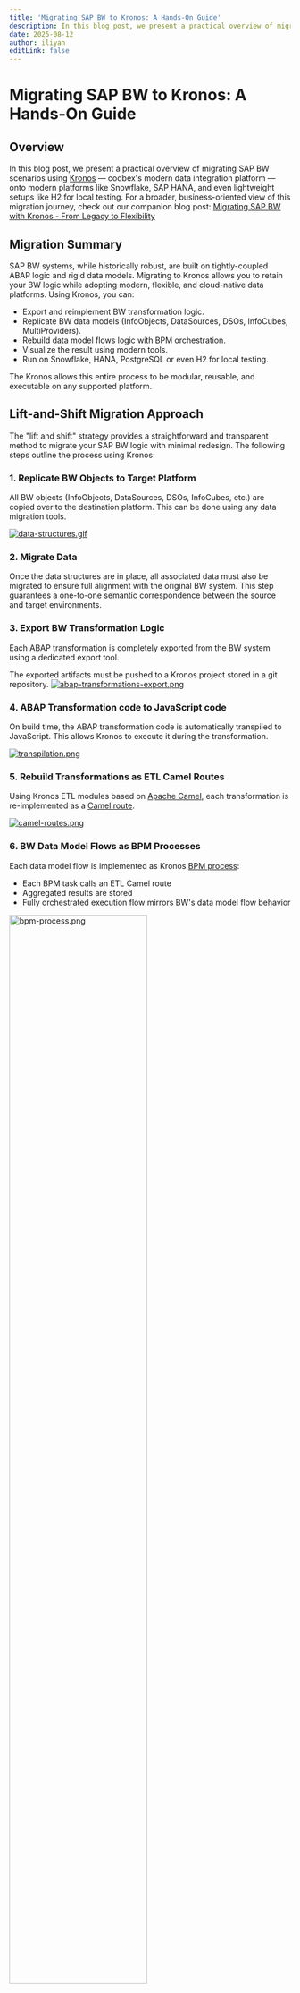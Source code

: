 ```yaml
---
title: 'Migrating SAP BW to Kronos: A Hands-On Guide'
description: In this blog post, we present a practical overview of migrating SAP BW scenarios using Kronos
date: 2025-08-12
author: iliyan
editLink: false
---
```


# Migrating SAP BW to Kronos: A Hands-On Guide

## Overview

In this blog post, we present a practical overview of migrating SAP BW scenarios using [Kronos](/products/kronos) — codbex's modern data integration platform — onto modern platforms like Snowflake, SAP HANA, and even lightweight setups like H2 for local testing. For a broader, business-oriented view of this migration journey, check out our companion blog post: [Migrating SAP BW with Kronos - From Legacy to Flexibility](/marketing/2025/06/10/kronos-bw-migration)

## Migration Summary
SAP BW systems, while historically robust, are built on tightly-coupled ABAP logic and rigid data models. Migrating to Kronos allows you to retain your BW logic while adopting modern, flexible, and cloud-native data platforms. Using Kronos, you can:

- Export and reimplement BW transformation logic.
- Replicate BW data models (InfoObjects, DataSources, DSOs, InfoCubes, MultiProviders).
- Rebuild data model flows logic with BPM orchestration.
- Visualize the result using modern tools.
- Run on Snowflake, HANA, PostgreSQL or even H2 for local testing.

The Kronos allows this entire process to be modular, reusable, and executable on any supported platform.

## Lift-and-Shift Migration Approach
The "lift and shift" strategy provides a straightforward and transparent method to migrate your SAP BW logic with minimal redesign. The following steps outline the process using Kronos:

### 1. Replicate BW Objects to Target Platform

   All BW objects (InfoObjects, DataSources, DSOs, InfoCubes, etc.) are copied over to the destination platform. This can be done using any data migration tools.

   <a href="/images/2025-08-12-kronos-bw-migration/data-structures.gif" target="_blank">
   <img src="/images/2025-08-12-kronos-bw-migration/data-structures.gif" alt="data-structures.gif">
   </a>

### 2. Migrate Data

   Once the data structures are in place, all associated data must also be migrated to ensure full alignment with the original BW system. This step guarantees a one-to-one semantic correspondence between the source and target environments.

### 3. Export BW Transformation Logic
   
   Each ABAP transformation is completely exported from the BW system using a dedicated export tool.
   
   The exported artifacts must be pushed to a Kronos project stored in a git repository.
   <a href="/images/2025-08-12-kronos-bw-migration/abap-transformations-export.png" target="_blank">
   <img src="/images/2025-08-12-kronos-bw-migration/abap-transformations-export.png" alt="abap-transformations-export.png">
   </a>

### 4. ABAP Transformation code to JavaScript code
   
   On build time, the ABAP transformation code is automatically transpiled to JavaScript. This allows Kronos to execute it during the transformation.

   <a href="/images/2025-08-12-kronos-bw-migration/transpilation.png" target="_blank">
   <img src="/images/2025-08-12-kronos-bw-migration/transpilation.png" alt="transpilation.png">
   </a>
   
### 5. Rebuild Transformations as ETL Camel Routes

   Using Kronos ETL modules based on [Apache Camel](https://camel.apache.org/), each transformation is re-implemented as a [Camel route](/documentation/platform/artefacts/camel).

   <a href="/images/2025-08-12-kronos-bw-migration/camel-routes.png" target="_blank">
   <img src="/images/2025-08-12-kronos-bw-migration/camel-routes.png" alt="camel-routes.png">
   </a>

### 6. BW Data Model Flows as BPM Processes
   
   Each data model flow is implemented as Kronos [BPM process](/documentation/platform/artefacts/bpmn):
   - Each BPM task calls an ETL Camel route
   - Aggregated results are stored
   - Fully orchestrated execution flow mirrors BW's data model flow behavior

   <a href="/images/2025-08-12-kronos-bw-migration/bpm-process.png" target="_blank">
   <img src="/images/2025-08-12-kronos-bw-migration/bpm-process.png" alt="bpm-process.png" style="width: 70%;">
   </a>

### 7. Visualization

   Once all BPM processes have been executed and the underlying ETL transformations have run successfully, the data is ready for visualization. At this stage, you can:
   - Connect to modern BI tools like Tableau, Power BI, or Apache Superset
   - Recreate classic BEx Queries using Kronos or redesign reports with a modern UX
   - Enable self-service analytics and dynamic dashboards powered by the transformed, consolidated data

   <a href="/images/2025-08-12-kronos-bw-migration/visualize.png" target="_blank">
   <img src="/images/2025-08-12-kronos-bw-migration/visualize.png" alt="visualize.png">
   </a>

### 8. Decommission the BW System

   Once all data structures, transformations, and reporting flows have been successfully migrated and validated within Kronos, the legacy SAP BW system can be safely decommissioned. This marks the completion of the migration, allowing you to reduce infrastructure costs and eliminate technical debt associated with maintaining the older BW environment.

## Demo: Bike Sales Data Flow Migration

To demonstrate the Kronos-based SAP BW migration approach, we've prepared a complete demo scenario showcasing the migration of a BW data flow related to Bike Sales. This scenario illustrates how a typical end-to-end pipeline — from raw DataSources to final processed data — can be rebuilt using Kronos components.

### Scenario Overview

This scenario outlines the data flow architecture for reporting bike sales through two distinct sales channels: Internet Sales and Reseller Sales. The architecture is designed in SAP BW using standard InfoProviders and transformation logic to support unified and channel-specific reporting.

Sales Channels:
- Internet Sales
- Reseller Sales

Each channel has its own independent data acquisition and processing pipeline, yet they are ultimately consolidated for unified analysis.

   <a href="/images/2025-08-12-kronos-bw-migration/data-model-flow.png" target="_blank">
   <img src="/images/2025-08-12-kronos-bw-migration/data-model-flow.png" alt="data-model-flow.png" style="width: 90%;">
   </a>

Data Flow Description:
1. Data Sources:
- DS for Internet Sales Transactional Data (DS_IS_TD): Captures transactional data related to online (internet-based) sales.
- DS for Reseller Sales Transactional Data (DS_RS_TD): Gathers transactional sales data from reseller partners.

These data sources serve as the initial entry point of raw sales data into the SAP BW system.

2. Data Targets (ODS Layer / DataStore Objects):
- Internet Sales Fact (TD_IS)
- Reseller Sales Fact (TD_RS)

Transactional data is loaded 1:1 into these DataStore Objects. These represent the consolidation layer where data is cleansed and harmonized before being pushed into analytical InfoCubes.

3. InfoCubes (Analytical Layer):
- Internet Sales InfoCube (TD_IS_C)
- Reseller Sales InfoCube (TD_RS_C)

Data is transferred from the facts layer into the InfoCubes using direct assignments (1:1), formulas and abap routines, allowing for the enrichment of key figures and characteristics needed for reporting. These cubes store aggregated sales data for each channel, optimized for performance and analysis.

4. Consolidation for Reporting - Sales Multiprovider (SLS_MP)

The InfoCubes for both Internet and Reseller Sales are combined into a Multiprovider, enabling a unified view of total sales. This allows users to:
- Analyze sales by channel, region, time, product, and customer.
- Compare performance between Internet and Reseller sales.
- Generate comprehensive reports for management insights.

You can find more details about the scenario [in the description file here.](https://github.com/codbex/codbex-sample-kronos-bw-sales-migration/blob/d9486dd8110c0d1df15ce9ae82d460139e120c6f/docs/scenario/Description.docx.pdf)

### Sample Project Implementation

This section outlines how the Bike Sales data flow scenario is implemented in [the sample Git repository](https://github.com/codbex/codbex-sample-kronos-bw-sales-migration). 
While the scenario can run on any supported target platform — including Snowflake, PostgreSQL, and SAP HANA—it is described using the H2 Database for simplicity and ease of local execution. 

Each step demonstrates how core components—such as table structures, transformation logic, and orchestration flows—are realized using Kronos, following the principles of the lift-and-shift migration approach.

#### Start Kronos instance locally
Start a Kronos container locally using the following command:
```shell
docker run --name codbex-kronos \
  -p 80:80 -p 8081:8081 \
  ghcr.io/codbex/codbex-kronos:2.99.0
```
By default, Kronos uses the H2 database as the target platform, making it easy to run the demo locally without additional setup. No configuration changes are required to get started.

#### Run the Sample Project
Once the Kronos instance is up and running, you can open and run the sample project using the following steps:
- Open Kronos in your browser at [http://localhost/](http://localhost/)
- Login using the default credentials, user `admin` and password `admin`
  <a href="/images/2025-08-12-kronos-bw-migration/welcome-kronos.png" target="_blank">
  <img src="/images/2025-08-12-kronos-bw-migration/welcome-kronos.png" alt="welcome-kronos.png">
  </a>
- Go to the `Git` perspective
  <a href="/images/2025-08-12-kronos-bw-migration/git-perspective.png" target="_blank">
  <img src="/images/2025-08-12-kronos-bw-migration/git-perspective.png" alt="git-perspective.png" style="width: 40%;">
  </a>
- Click on the `Clone` button
  <a href="/images/2025-08-12-kronos-bw-migration/clone-btn.png" target="_blank">
  <img src="/images/2025-08-12-kronos-bw-migration/clone-btn.png" alt="clone-btn.png" style="width: 40%;">
  </a>
- Set `https://github.com/codbex/codbex-sample-kronos-bw-sales-migration.git` for repository URL and click on the `Clone` button
  <a href="/images/2025-08-12-kronos-bw-migration/clone-project.png" target="_blank">
  <img src="/images/2025-08-12-kronos-bw-migration/clone-project.png" alt="clone-project.png" style="width: 40%;">
  </a>
- Go back to the `Workbench` perspective
  <a href="/images/2025-08-12-kronos-bw-migration/workbench-btn.png" target="_blank">
  <img src="/images/2025-08-12-kronos-bw-migration/workbench-btn.png" alt="workbench-btn.png" style="width: 40%;">
  </a>
- Click on the `Publish all` button
  <a href="/images/2025-08-12-kronos-bw-migration/publish-btn.png" target="_blank">
  <img src="/images/2025-08-12-kronos-bw-migration/publish-btn.png" alt="publish-btn.png" style="width: 40%;">
  </a>

  Publishing the project activates it in the Kronos runtime. This step automatically sets up all required components, including database structures, sample data, transformation logic, BPM processes, etc.—so everything is ready to run without additional configuration.

   Since this is an asynchronous process, it may take a few seconds for all components to be fully initialized.

#### Define BW Objects in the Target Platform
To simplify the setup and avoid using external data migration tools, all BW structures used in the scenario—such as tables for DataSources, DSOs, and Cubes—are predefined in the Kronos [Database Schema Model (DSM)](/documentation/platform/artefacts/dsm) file: [sales/db/db-schema.dsm](https://github.com/codbex/codbex-sample-kronos-bw-sales-migration/blob/d9486dd8110c0d1df15ce9ae82d460139e120c6f/sales/db/db-schema.dsm):
<a href="/images/2025-08-12-kronos-bw-migration/dsm.png" target="_blank">
<img src="/images/2025-08-12-kronos-bw-migration/dsm.png" alt="dsm.png">
</a>

This schema is automatically applied when the project is published, creating all required tables in the target platform with no manual setup needed.

#### Import Sample Data
Following the same approach, sample data for the scenario is provided as CSV files located in dir: [sales/db/](https://github.com/codbex/codbex-sample-kronos-bw-sales-migration/blob/d9486dd8110c0d1df15ce9ae82d460139e120c6f/sales/db)

These CSV files are automatically imported into the target platform during project publishing. This makes it possible to initialize the environment without relying on any external data migration tools.

All CSV files which are used are configured in [CSVIM](/documentation/platform/artefacts/csvim) file [sales/db/data.csvim](https://github.com/codbex/codbex-sample-kronos-bw-sales-migration/blob/d9486dd8110c0d1df15ce9ae82d460139e120c6f/sales/db/data.csvim)

✅ This simplified setup works out of the box across supported platforms, including H2, Snowflake, PostgreSQL, and HANA.

#### Export BW Transformation Logic
The ABAP transformation logic originally defined in SAP BW is exported using a dedicated export tool.
In the sample project, the exported transformations are stored as `.abap` files in the following directory: [sales/src/](https://github.com/codbex/codbex-sample-kronos-bw-sales-migration/blob/d9486dd8110c0d1df15ce9ae82d460139e120c6f/sales/src)

#### Transpile ABAP to JavaScript
When the project is published in Kronos, the exported ABAP transformation logic from dir `sales/src/` is **automatically transpiled to JavaScript**. This makes it executable within Kronos during ETL processing.

The transpilation is triggered by the build scripts defined in the project's configuration file
[sales/project.json](https://github.com/codbex/codbex-sample-kronos-bw-sales-migration/blob/d9486dd8110c0d1df15ce9ae82d460139e120c6f/sales/project.json) when the project is published.

The generated JavaScript files are stored in the `sales/dist/` folder of the project.
<a href="/images/2025-08-12-kronos-bw-migration/dist-folder.png" target="_blank">
<img src="/images/2025-08-12-kronos-bw-migration/dist-folder.png" alt="dist-folder.png"  style="width: 45%;">
</a>

#### Rebuild Transformations as ETL Camel Routes
Each transformation in the sample scenario is implemented as a reusable ETL [Camel route](/documentation/platform/artefacts/camel) located at [sales/etl/etl-route.camel](https://github.com/codbex/codbex-sample-kronos-bw-sales-migration/blob/d9486dd8110c0d1df15ce9ae82d460139e120c6f/sales/etl/etl-route.camel). The route perform a simplified [Extract → Transform → Load](https://en.wikipedia.org/wiki/Extract,_transform,_load) flow:
- The **extract step** reads all data from the source table (full load used for simplicity) - [sales/etl/data-extractor.ts](https://github.com/codbex/codbex-sample-kronos-bw-sales-migration/blob/d9486dd8110c0d1df15ce9ae82d460139e120c6f/sales/etl/data-extractor.ts)
- The **transform step** invokes the corresponding transpiled ABAP transformation logic (in JavaScript) [sales/etl/transform-entries.ts](https://github.com/codbex/codbex-sample-kronos-bw-sales-migration/blob/d9486dd8110c0d1df15ce9ae82d460139e120c6f/sales/etl/transform-entries.ts)
- The **load step** writes the transformed results into the defined target table [sales/etl/data-loader.ts](https://github.com/codbex/codbex-sample-kronos-bw-sales-migration/blob/d9486dd8110c0d1df15ce9ae82d460139e120c6f/sales/etl/data-loader.ts)

Each step uses helper functions implemented in [sales/etl/etl.ts](https://github.com/codbex/codbex-sample-kronos-bw-sales-migration/blob/d9486dd8110c0d1df15ce9ae82d460139e120c6f/sales/etl/etl.ts).
These functions leverage the [codbex Database API](/documentation/platform/sdk/db/) to access and manipulate data.

The route itself is parameterized — it accepts the source table, target table, and transformation ID as exchange properties, allowing it to be reused across different flows.

Here’s what the assembled route looks like:
<a href="/images/2025-08-12-kronos-bw-migration/etl-route.png" target="_blank">
<img src="/images/2025-08-12-kronos-bw-migration/etl-route.png" alt="etl-route.png">
</a>

💡 Want to implement your own route?
Check out our [Tips & Tricks for the Integration Modeler](/documentation/tooling/integrations/#tips-tricks).

#### Model BW Data Flows as BPM Processes
In SAP BW, data flows are often tightly orchestrated—from DataSources through DSOs to Cubes or MultiProviders—in a specific execution sequence. To replicate this orchestration in Kronos, these flows are reimplemented as BPM processes that preserve the original order of execution.

In the demo project, this flow is modeled in the BPM file [sales/bpmn/sls_mp.bpmn](https://github.com/codbex/codbex-sample-kronos-bw-sales-migration/blob/d9486dd8110c0d1df15ce9ae82d460139e120c6f/sales/bpmn/sls_mp.bpmn).
<a href="/images/2025-08-12-kronos-bw-migration/bpmn.png" target="_blank">
<img src="/images/2025-08-12-kronos-bw-migration/bpmn.png" alt="bpmn.png"  style="width: 70%;">
</a>

Each BPM task:
- Triggers the defined in the previous step ETL Camel route
- Passes different parameters for source/target table names and the transformation ID depending on the current step

The BPM tasks themselves are stored in the [sales/bpmn](https://github.com/codbex/codbex-sample-kronos-bw-sales-migration/blob/d9486dd8110c0d1df15ce9ae82d460139e120c6f/sales/bpmn) folder. Each task uses the codbex Integrations API to programmatically trigger the route execution.

This approach ensures a 1:1 match with the original BW process chains, while offering clean modularity in Kronos.
<a href="/images/2025-08-12-kronos-bw-migration/1-to-1.png" target="_blank">
<img src="/images/2025-08-12-kronos-bw-migration/1-to-1.png" alt="1-to-1.png">
</a>

Using BPM in Kronos comes with additional benefits:
- Visual monitoring of running process instances
- Status tracking, including step-level success/failure
- Easy error inspection
- Ability to retrigger failed processes

All of this is available in [the Processes perspective](/documentation/tooling/processes/), providing clear operational insight and control over data flows.

💡 Want to build your own BPM flow?
Check out our [BPM Modeler Tips & Tricks](/documentation/tooling/processes/modeler#tips-tricks) to get started.

#### Run the Data Flow via BPM Process
Once everything is published, the full data pipeline—modeled as a BPM process—can be executed through a dedicated UI form:
- A simple [user-facing form](/documentation/tooling/modeling/form) is modeled in the file: [sales/sls_mp-process.form](https://github.com/codbex/codbex-sample-kronos-bw-sales-migration/blob/d9486dd8110c0d1df15ce9ae82d460139e120c6f/sales/sls_mp-process.form)
  <a href="/images/2025-08-12-kronos-bw-migration/form-modeler.png" target="_blank">
  <img src="/images/2025-08-12-kronos-bw-migration/form-modeler.png" alt="form-modeler.png">
  </a>
- When you open the form and click the `Regenerate` button, the corresponding UI is generated in the [sales/gen](https://github.com/codbex/codbex-sample-kronos-bw-sales-migration/blob/d9486dd8110c0d1df15ce9ae82d460139e120c6f/sales/gen) directory
- To access the form, open this URL in your browser: [http://localhost/services/web/sales/gen/sls_mp-process/forms/sls_mp-process/index.html](http://localhost/services/web/sales/gen/sls_mp-process/forms/sls_mp-process/index.html)
  <a href="/images/2025-08-12-kronos-bw-migration/process-form.png" target="_blank">
  <img src="/images/2025-08-12-kronos-bw-migration/process-form.png" alt="process-form.png">
  </a>
- Click the `Trigger execution` button in the form UI to start the process
  <a href="/images/2025-08-12-kronos-bw-migration/process-form-triggered-exec.png" target="_blank">
  <img src="/images/2025-08-12-kronos-bw-migration/process-form-triggered-exec.png" alt="process-form-triggered-exec.png">
  </a>
- You can monitor the progress and status of the execution in the [Processes perspective](/documentation/tooling/processes/) within Kronos
  <a href="/images/2025-08-12-kronos-bw-migration/processes-perspective.png" target="_blank">
  <img src="/images/2025-08-12-kronos-bw-migration/processes-perspective.png" alt="processes-perspective.png">
  </a>

✅ Once the process completes successfully:
- The cube tables `TD_RS_C` and `TD_IS_C` will contain the final output data
- You can explore the results using SQL in the [Database perspective](/documentation/tooling/databases/):
  ```sql
  SELECT * FROM TD_IS_C LIMIT 50;
  SELECT * FROM TD_RS_C LIMIT 50; 
  ```
  <a href="/images/2025-08-12-kronos-bw-migration/explore-cubes.png" target="_blank">
  <img src="/images/2025-08-12-kronos-bw-migration/explore-cubes.png" alt="explore-cubes.png">
  </a>

This form-based interface offers a simple way to trigger the full BW data flow.
Alternatively, the same process can be triggered programmatically using the [codbex SDK](/documentation/platform/sdk/bpm/), enabling automation scenarios such as scheduled execution via cron jobs, integration from other BPM processes, external API calls, etc. This provides flexibility for both manual and automated orchestration, while still preserving full visibility and control over the execution lifecycle.

#### Data Visualization (Coming Soon)
Once all data structures are defined, transformations executed, and data flows orchestrated—your data is fully prepared for visualization.

While visualization is not covered in this post, it's an essential final step of any BI landscape. Whether you aim to replicate classic BEx Queries, build interactive dashboards, or plug into modern BI tools like Power BI, Tableau, or Apache Superset — the processed data is ready for it.

📌 Stay tuned — we’ll cover this topic in an upcoming blog post focused entirely on building visual dashboards and reports using Kronos. A reference will be added here once the blog is live.

## Wrapping Up — From BW to Kronos, Made Simple
This guide walked through how Kronos can power a structured, modular, and executable migration of SAP BW data models — covering everything from ABAP transformation logic to ETL pipelines and BPM process orchestration.

By following a lift-and-shift approach, clients can migrate their existing BW logic and data structures onto modern platforms like Snowflake, SAP HANA, PostgreSQL, or even H2 for local testing — often in a remarkably short time frame. The approach emphasizes preserving business logic while gaining the flexibility and scalability of cloud-native tools.

With Kronos, organizations can:
- Start small and scale gradually
- Run projects locally or deploy directly to the cloud
- Preserve original BW logic with minimal rework
- Automate, monitor, and control the entire data pipeline visually

🚀 Want to try it yourself?<br>
Getting started with Kronos is easy—whether locally or in the cloud. For example, it’s available in the [Snowflake Marketplace](/marketing/2025/01/10/kronos-snowflake-marketplace) with a free trial, making installation and onboarding a matter of minutes.

💬 Questions or business inquiries?<br>
We'd love to hear from you. Reach out via our [contact page](/contact).
